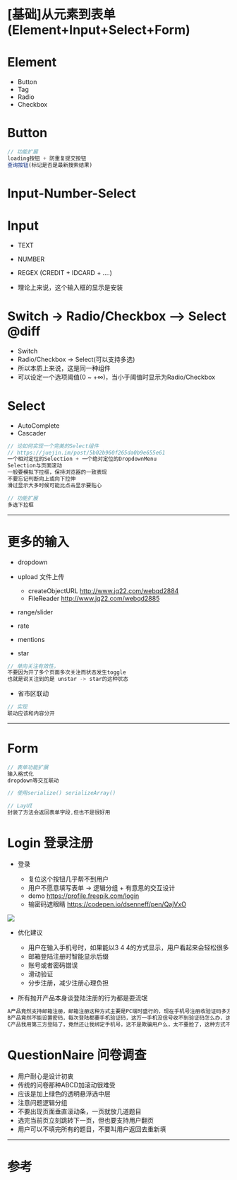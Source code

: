 # [基础]从元素到表单(Element+Input+Select+Form)

# Element

- Button
- Tag
- Radio
- Checkbox

# Button

```js
// 功能扩展
loading按钮 + 防重复提交按钮
查询按钮(标记是否是最新搜索结果)
```

# Input-Number-Select

# Input

- TEXT
- NUMBER
- REGEX (CREDIT + IDCARD + ....)

- 理论上来说，这个输入框的显示是安装

# Switch -> Radio/Checkbox --> Select @diff

- Switch
- Radio/Checkbox -> Select(可以支持多选)
- 所以本质上来说，这是同一种组件
- 可以设定一个选项阈值(0 ~ +∞)，当小于阈值时显示为Radio/Checkbox

# Select

- AutoComplete
- Cascader

```js
// 论如何实现一个完美的Select组件 
// https://juejin.im/post/5b02b960f265da0b9e655e61
一个相对定位的Selection + 一个绝对定位的DropdownMenu
Selection与页面滚动
一般要模拟下拉框，保持浏览器的一致表现
不要忘记判断向上或向下拉伸
滑过显示大多时候可能比点击显示要贴心

// 功能扩展
多选下拉框
```

---

# 更多的输入

- dropdown
- upload 文件上传

    - createObjectURL <http://www.jq22.com/webqd2884>
    - FileReader <http://www.jq22.com/webqd2885>

- range/slider
- rate
- mentions
- star

```java
// 单向关注有效性，
不要因为开了多个页面多次关注而状态发生toggle
也就是说关注到的是 unstar -> star的这种状态
```

- 省市区联动

```js
// 实现
联动应该和内容分开
```

---

# Form

```js
// 表单功能扩展
输入格式化
dropdown等交互联动

// 使用serialize() serializeArray()

// LayUI 
封装了方法会返回表单字段,但也不是很好用
```

# Login 登录注册

- 登录

  - 复位这个按钮几乎帮不到用户
  - 用户不愿意填写表单 -> 逻辑分组 + 有意思的交互设计
  - demo https://profile.freepik.com/login
  - 输密码遮眼睛 <https://codepen.io/dsenneff/pen/QajVxO>

![](https://luo0412.oss-cn-hangzhou.aliyuncs.com/static/images/other/login-sample-23.png)

- 优化建议

  - 用户在输入手机号时，如果能以3 4 4的方式显示，用户看起来会轻松很多
  - 邮箱登陆注册时智能显示后缀
  - 账号或者密码错误
  - 滑动验证
  - 分步注册，减少注册心理负担


- 所有抛开产品本身谈登陆注册的行为都是耍流氓

```js
A产品竟然支持邮箱注册，邮箱注册这种方式主要是PC端时盛行的，现在手机号注册收验证码多方便，这种方式不好；
B产品竟然不能设置密码，每次登陆都要手机验证码，这万一手机没信号收不到验证码怎么办，这种方式不好；
C产品我用第三方登陆了，竟然还让我绑定手机号，这不是欺骗用户么，太不要脸了，这种方式不好；
```
  

# QuestionNaire 问卷调查

- 用户耐心是设计初衷
- 传统的问卷那种ABCD加滚动很难受
- 应该是加上绿色的透明悬浮选中层
- 注意问题逻辑分组
- 不要出现页面垂直滚动条，一页就放几道题目
- 选完当前页立刻跳转下一页，但也要支持用户翻页
- 用户可以不填完所有的题目，不要叫用户返回去重新填  

---

# 参考
